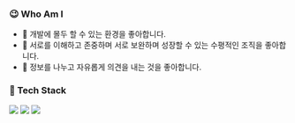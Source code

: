 

### 😉 Who Am I
- 🌱 개발에 몰두 할 수 있는 환경을 좋아합니다.
- 💖 서로를 이해하고 존중하며 서로 보완하며 성장할 수 있는 수평적인 조직을 좋아합니다.
- 💬 정보를 나누고 자유롭게 의견을 내는 것을 좋아합니다. 

### 🔭 Tech Stack
<img src="https://img.shields.io/badge/Javascript-F7DF1E?style=flat-square&logo=javascript&logoColor=white"/></a>
<img src="https://img.shields.io/badge/Typescript-3178C6?style=flat-square&logo=typescript&logoColor=white"/></a>
<img src="https://img.shields.io/badge/React-61DAFB?style=flat-square&logo=react&logoColor=white"/></a>


<!--
**moretz0921/moretz0921** is a ✨ _special_ ✨ repository because its `README.md` (this file) appears on your GitHub profile.

Here are some ideas to get you started:

- 🔭 I’m currently working on ...
- 🌱 I’m currently learning ...
- 👯 I’m looking to collaborate on ...
- 🤔 I’m looking for help with ...
- 💬 Ask me about ...
- 📫 How to reach me: ...
- 😄 Pronouns: ...
- ⚡ Fun fact: ...
-->
